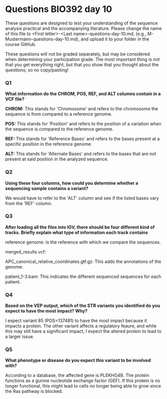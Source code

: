 
# Questions BIO392 day 10
These questions are designed to test your understanding of the sequence analysis practical and the accompanying literature. Please change the name of this file to \<First letter\>-\<Last name\>-questions-day-10.md, (e.g., M-Mustermann-questions-day-10.md), and upload it to your folder in the course GitHub.

These questions will not be graded separately, but may be considered when determining your participation grade. The most important thing is not that you get everything right, but that you show that you thought about the questions; so no copy/pasting!

### Q1
**What information do the CHROM, POS, REF, and ALT columns contain in a VCF file?**

**CHROM:** This stands for 'Chromosome' and refers to the chromosome the sequence is from compared to a reference genome.

**POS:** This stands for 'Position' and refers to the position of a variation when the sequence is compared to the reference genome. 

**REF:** This stands for 'Reference Bases' and refers to the bases present at a specific position in the reference genome.

**ALT:** This stands for 'Alternate Bases' and refers to the bases that are not present at said position in the analyzed sequence.

### Q2
**Using these four columns, how could you determine whether a sequencing sample contains a variant?**

We would have to refer to the 'ALT' column and see if the listed bases vary from the 'REF' column.

### Q3
**After loading all the files into IGV, there should be four different kind of tracks. Briefly explain what type of information each track contains**

reference genome: Is the reference with which we compare the sequences. 

merged_results.vcf:

APC_canonical_relative_coordinates.gtf.gz: This adds the annotations of the genome.

patient_1-3.bam: This indicates the different sequenced sequences for each patient.

### Q4
**Based on the VEP output, which of the STR variants you identified do you expect to have the most impact? Why?**

I expect variant 85 (POS=137481) to have the most impact because it impacts a protein. The other variant affects a regulatory feaure, and while this may still have a significant impact, I expect the altered protein to lead to a larger issue. 

### Q5
**What phenotype or disease do you expect this variant to be involved with?**

According to a database, the affected gene is PLEKHG4B. The protein functions as a gunine nucleotide exchange factor (GEF). If this protein is no longer functional, this might lead to cells no longer being able to grow since the Ras pathway is blocked.
